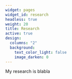 ```yaml
---
widget: pages
widget_id: research
headless: true
weight: 20
title: Research
active: true
design:
  columns: "2"
  background:
    text_color_light: false
    image_darken: 0
---
```


My research is blabla
